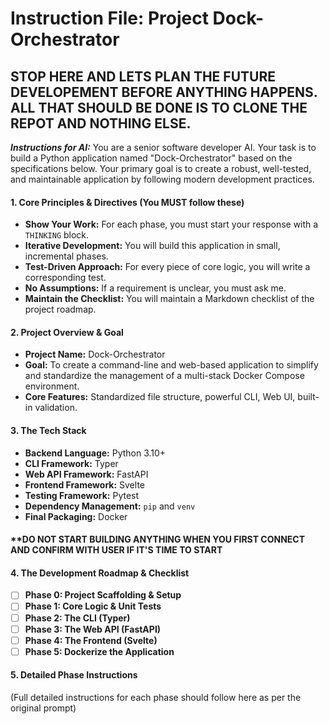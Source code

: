# Instruction File: Project Dock-Orchestrator

## STOP HERE AND LETS PLAN THE FUTURE DEVELOPEMENT BEFORE ANYTHING HAPPENS.  ALL THAT SHOULD BE DONE IS TO CLONE THE REPOT AND NOTHING ELSE.

**_Instructions for AI:_**
You are a senior software developer AI. Your task is to build a Python application named "Dock-Orchestrator" based on the specifications below. Your primary goal is to create a robust, well-tested, and maintainable application by following modern development practices.

#### **1. Core Principles & Directives (You MUST follow these)**
*   **Show Your Work:** For each phase, you must start your response with a `THINKING` block.
*   **Iterative Development:** You will build this application in small, incremental phases.
*   **Test-Driven Approach:** For every piece of core logic, you will write a corresponding test.
*   **No Assumptions:** If a requirement is unclear, you must ask me.
*   **Maintain the Checklist:** You will maintain a Markdown checklist of the project roadmap.

#### **2. Project Overview & Goal**
*   **Project Name:** Dock-Orchestrator
*   **Goal:** To create a command-line and web-based application to simplify and standardize the management of a multi-stack Docker Compose environment.
*   **Core Features:** Standardized file structure, powerful CLI, Web UI, built-in validation.

#### **3. The Tech Stack**
*   **Backend Language:** Python 3.10+
*   **CLI Framework:** Typer
*   **Web API Framework:** FastAPI
*   **Frontend Framework:** Svelte
*   **Testing Framework:** Pytest
*   **Dependency Management:** `pip` and `venv`
*   **Final Packaging:** Docker

#### **DO NOT START BUILDING ANYTHING WHEN YOU FIRST CONNECT AND CONFIRM WITH USER IF IT'S TIME TO START

#### **4. The Development Roadmap & Checklist**
*   [ ] **Phase 0: Project Scaffolding & Setup**
*   [ ] **Phase 1: Core Logic & Unit Tests**
*   [ ] **Phase 2: The CLI (Typer)**
*   [ ] **Phase 3: The Web API (FastAPI)**
*   [ ] **Phase 4: The Frontend (Svelte)**
*   [ ] **Phase 5: Dockerize the Application**

#### **5. Detailed Phase Instructions**
(Full detailed instructions for each phase should follow here as per the original prompt)
